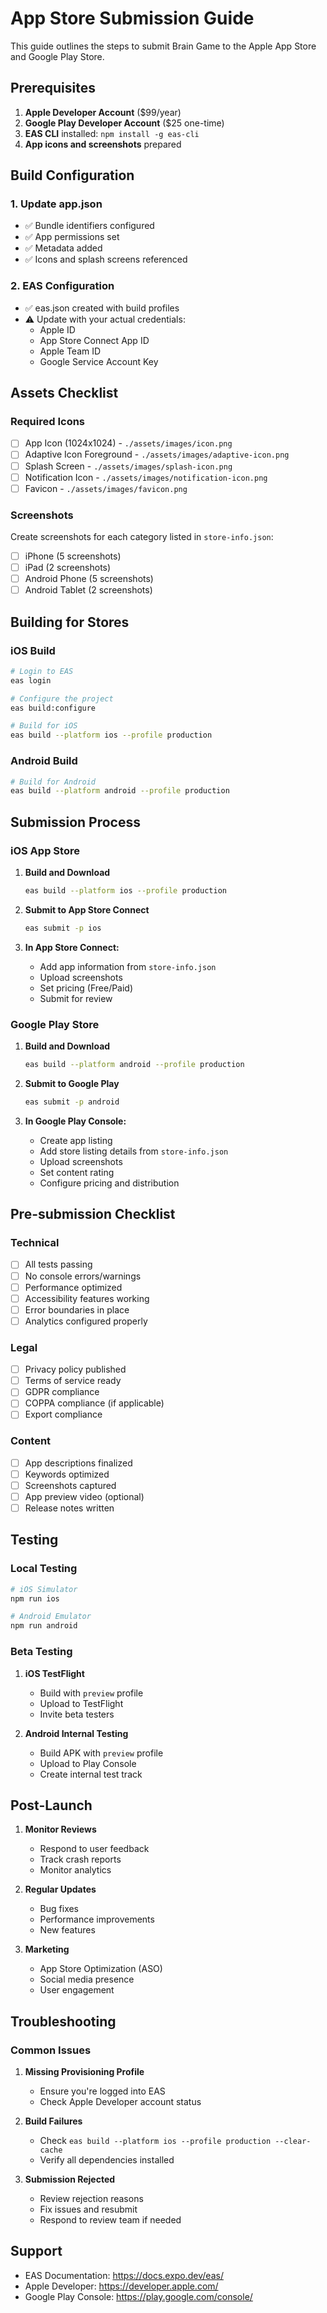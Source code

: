# App Store Submission Guide

This guide outlines the steps to submit Brain Game to the Apple App Store and Google Play Store.

## Prerequisites

1. **Apple Developer Account** ($99/year)
2. **Google Play Developer Account** ($25 one-time)
3. **EAS CLI** installed: `npm install -g eas-cli`
4. **App icons and screenshots** prepared

## Build Configuration

### 1. Update app.json
- ✅ Bundle identifiers configured
- ✅ App permissions set
- ✅ Metadata added
- ✅ Icons and splash screens referenced

### 2. EAS Configuration
- ✅ eas.json created with build profiles
- ⚠️ Update with your actual credentials:
  - Apple ID
  - App Store Connect App ID
  - Apple Team ID
  - Google Service Account Key

## Assets Checklist

### Required Icons
- [ ] App Icon (1024x1024) - `./assets/images/icon.png`
- [ ] Adaptive Icon Foreground - `./assets/images/adaptive-icon.png`
- [ ] Splash Screen - `./assets/images/splash-icon.png`
- [ ] Notification Icon - `./assets/images/notification-icon.png`
- [ ] Favicon - `./assets/images/favicon.png`

### Screenshots
Create screenshots for each category listed in `store-info.json`:
- [ ] iPhone (5 screenshots)
- [ ] iPad (2 screenshots)
- [ ] Android Phone (5 screenshots)
- [ ] Android Tablet (2 screenshots)

## Building for Stores

### iOS Build
```bash
# Login to EAS
eas login

# Configure the project
eas build:configure

# Build for iOS
eas build --platform ios --profile production
```

### Android Build
```bash
# Build for Android
eas build --platform android --profile production
```

## Submission Process

### iOS App Store

1. **Build and Download**
   ```bash
   eas build --platform ios --profile production
   ```

2. **Submit to App Store Connect**
   ```bash
   eas submit -p ios
   ```

3. **In App Store Connect:**
   - Add app information from `store-info.json`
   - Upload screenshots
   - Set pricing (Free/Paid)
   - Submit for review

### Google Play Store

1. **Build and Download**
   ```bash
   eas build --platform android --profile production
   ```

2. **Submit to Google Play**
   ```bash
   eas submit -p android
   ```

3. **In Google Play Console:**
   - Create app listing
   - Add store listing details from `store-info.json`
   - Upload screenshots
   - Set content rating
   - Configure pricing and distribution

## Pre-submission Checklist

### Technical
- [ ] All tests passing
- [ ] No console errors/warnings
- [ ] Performance optimized
- [ ] Accessibility features working
- [ ] Error boundaries in place
- [ ] Analytics configured properly

### Legal
- [ ] Privacy policy published
- [ ] Terms of service ready
- [ ] GDPR compliance
- [ ] COPPA compliance (if applicable)
- [ ] Export compliance

### Content
- [ ] App descriptions finalized
- [ ] Keywords optimized
- [ ] Screenshots captured
- [ ] App preview video (optional)
- [ ] Release notes written

## Testing

### Local Testing
```bash
# iOS Simulator
npm run ios

# Android Emulator
npm run android
```

### Beta Testing
1. **iOS TestFlight**
   - Build with `preview` profile
   - Upload to TestFlight
   - Invite beta testers

2. **Android Internal Testing**
   - Build APK with `preview` profile
   - Upload to Play Console
   - Create internal test track

## Post-Launch

1. **Monitor Reviews**
   - Respond to user feedback
   - Track crash reports
   - Monitor analytics

2. **Regular Updates**
   - Bug fixes
   - Performance improvements
   - New features

3. **Marketing**
   - App Store Optimization (ASO)
   - Social media presence
   - User engagement

## Troubleshooting

### Common Issues

1. **Missing Provisioning Profile**
   - Ensure you're logged into EAS
   - Check Apple Developer account status

2. **Build Failures**
   - Check `eas build --platform ios --profile production --clear-cache`
   - Verify all dependencies installed

3. **Submission Rejected**
   - Review rejection reasons
   - Fix issues and resubmit
   - Respond to review team if needed

## Support

- EAS Documentation: https://docs.expo.dev/eas/
- Apple Developer: https://developer.apple.com/
- Google Play Console: https://play.google.com/console/
